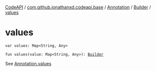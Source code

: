 [CodeAPI](../../../index.md) / [com.github.jonathanxd.codeapi.base](../../index.md) / [Annotation](../index.md) / [Builder](index.md) / [values](.)

# values

`var values: Map<String, Any>`

`fun values(value: Map<String, Any>): `[`Builder`](index.md)

See [Annotation.values](../values.md)


